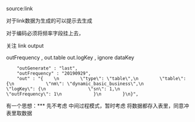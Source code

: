 source:link

对于link数据为生成的可以提示去生成

对于编码必须将频率字段挂上去，

关注 link output 

outFrequency , out.table out.logKey ,  ignore dataKey
       
        "outGenerate" : "last",
        "outFrequency" : "20190929",
        "out" : "{    \n        \"type\": \"table\",\n        \"table\": {\n            \"nm\": \"dynamic_basic_business\",\n            \"logKey\": {\n                \"sn\": 1,\n                \"outFrequency\": 1\n            }\n        }\n}",



有一个思想：***
    先不考虑 中间过程模式，暂时考虑 将数据都存入表里，同意冲表里取数据
